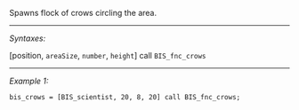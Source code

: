 Spawns flock of crows circling the area.


---
*Syntaxes:*

[position, `areaSize`, `number`, `height`] call `BIS_fnc_crows`

---
*Example 1:*

```sqf
bis_crows = [BIS_scientist, 20, 8, 20] call BIS_fnc_crows;
```
